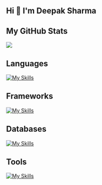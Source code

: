 <h2>Hi 👋 I'm Deepak Sharma</h2>

<h2>My GitHub Stats</h2>
<img src="https://github-readme-stats.vercel.app/api?username=uddisharma&show_icons=true&show=reviews,prs_merged,prs_merged_percentage&theme=dark" />

<h2>Languages</h2>

[![My Skills](https://skillicons.dev/icons?i=ts,js)](https://skillicons.dev)

<h2>Frameworks</h2>
  
[![My Skills](https://skillicons.dev/icons?i=nodejs,express,react,nextjs,redux,tailwindcss)](https://skillicons.dev)

<h2>Databases</h2>
  
[![My Skills](https://skillicons.dev/icons?i=postgres,redis,mongo)](https://skillicons.dev)

<h2>Tools</h2>
 
[![My Skills](https://skillicons.dev/icons?i=git,docker,k8s,kafka,linux,githubactions)](https://skillicons.dev)

